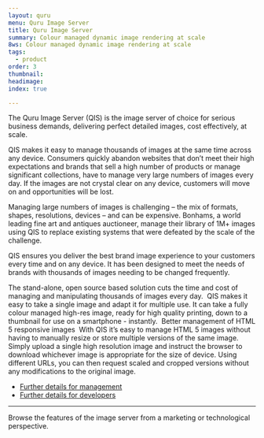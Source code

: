 ```yaml
---
layout: quru
menu: Quru Image Server
title: Quru Image Server
summary: Colour managed dynamic image rendering at scale
8ws: Colour managed dynamic image rendering at scale
tags:
  - product
order: 3
thumbnail:
headimage:
index: true

---
```


The Quru Image Server (QIS) is the image server of choice for serious business demands, delivering perfect detailed images, cost effectively, at scale.

QIS makes it easy to manage thousands of images at the same time across any device. Consumers quickly abandon websites that don’t meet their high expectations and brands that sell a high number of products or manage significant collections, have to manage very large numbers of images every day. If the images are not crystal clear on any device, customers will move on and opportunities will be lost. 

Managing large numbers of images is challenging – the mix of formats, shapes, resolutions, devices – and can be expensive. Bonhams, a world leading fine art and antiques auctioneer, manage their library of 1M+ images using QIS to replace existing systems that were defeated by the scale of the challenge. 

QIS ensures you deliver the best brand image experience to your customers every time and on any device. It has been designed to meet the needs of brands with thousands of images needing to be changed frequently.

The stand-alone, open source based solution cuts the time and cost of managing and manipulating thousands of images every day. 
QIS makes it easy to take a single image and adapt it for multiple use. It can take a fully colour managed high-res image, ready for high quality printing, down to a thumbnail for use on a smartphone - instantly. 
Better management of HTML 5 responsive images 
With QIS it’s easy to manage HTML 5 images without having to manually resize or store multiple versions of the same image. 
Simply upload a single high resolution image and instruct the browser to download whichever image is appropriate for the size of device. Using different URLs, you can then request scaled and cropped versions without any modifications to the original image. 



<ul>
<li> <a href="/products/qisforbusiness.html" class="qis_type2" id="qis_for_business">Further details for management</a></li>
<li><a href="/products/qistechnology.html" class="qis_type2" id="qis_technology">Further details for developers</a></li>
</ul>

-----

Browse the features of the image server from a marketing or technological perspective.
